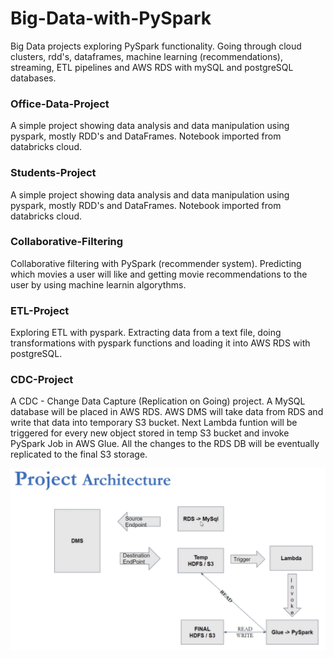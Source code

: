 # Big-Data-with-PySpark
Big Data projects exploring PySpark functionality. Going through cloud clusters, rdd's, dataframes, machine learning (recommendations), streaming, ETL pipelines and AWS RDS with mySQL and postgreSQL databases.

### Office-Data-Project ###
A simple project showing data analysis and data manipulation using pyspark, mostly RDD's and DataFrames.
Notebook imported from databricks cloud.

### Students-Project ###
A simple project showing data analysis and data manipulation using pyspark, mostly RDD's and DataFrames.
Notebook imported from databricks cloud.

### Collaborative-Filtering ###
Collaborative filtering with PySpark (recommender system). 
Predicting which movies a user will like and getting movie recommendations to the user by using machine learnin algorythms.

### ETL-Project ###
Exploring ETL with pyspark. Extracting data from a text file, 
doing transformations with pyspark functions and loading it into AWS RDS with postgreSQL.

### CDC-Project ###
A CDC - Change Data Capture (Replication on Going) project.
A MySQL database will be placed in AWS RDS. 
AWS DMS will take data from RDS and write that data into temporary S3 bucket.
Next Lambda funtion will be triggered for every new object stored in temp S3 bucket 
and invoke PySpark Job in AWS Glue.
All the changes to the RDS DB will be eventually replicated to the final S3 storage.

![chart](https://github.com/rafaski1/Big-Data-with-PySpark/blob/main/CDC.PNG?raw=true)
